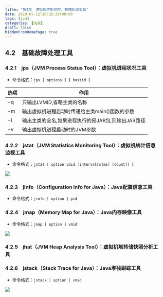 ```yaml
---
title: "第4章　虚拟机性能监控、故障处理工具"
date: 2020-05-12T10:32:33+08:00
tags: [jvm]
categories: [阅读]
draft: false
hiddenFromHomePage: true
---
```


## 4.2　基础故障处理工具
### 4.2.1　jps（JVM Process Status Tool）：虚拟机进程状况工具
- 命令格式：`jps [ options ] [ hostid ]`

| 选项 | 作用                                               |
| ---- | -------------------------------------------------- |
| -q   | 只输出LVMID,省略主类的名称                         |
| -m   | 输出虚拟机进程启动时传递给主类main()函数的参数     |
| -l   | 输出主类的全名,如果进程执行的是JAR包,则输出JAR路径 |
| -v   | 输出虚拟机进程启动时的JVM参数                      |
### 4.2.2　jstat（JVM Statistics Monitoring Tool）：虚拟机统计信息监视工具
- 命令格式：`jstat [ option vmid [interval[s|ms] [count]] ]`

![](/images/read/jvm/4-2.jpg)
### 4.2.3　jinfo（Configuration Info for Java）：Java配置信息工具
- 命令格式：`jinfo [ option ] pid`
### 4.2.4　jmap（Memory Map for Java）：Java内存映像工具
- 命令格式：`jmap [ option ] vmid`

![](/images/read/jvm/4-3.jpg)
### 4.2.5　jhat（JVM Heap Analysis Tool）：虚拟机堆转储快照分析工具
### 4.2.6　jstack（Stack Trace for Java）：Java堆栈跟踪工具
- 命令格式：`jstack [ option ] vmid`

![](/images/read/jvm/4-4.jpg)